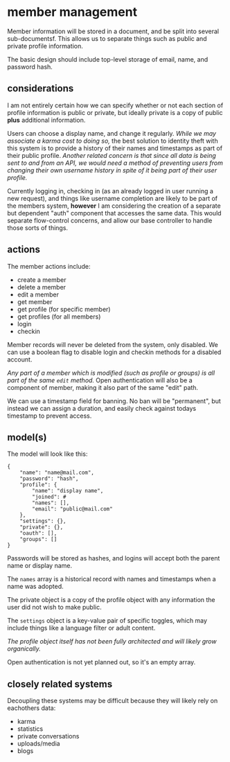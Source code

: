 
# member management

Member information will be stored in a document, and be split into several sub-documentsf.  This allows us to separate things such as public and private profile information.

The basic design should include top-level storage of email, name, and password hash.


## considerations

I am not entirely certain how we can specify whether or not each section of profile information is public or private, but ideally private is a copy of public **plus** additional information.

Users can choose a display name, and change it regularly.  _While we may associate a karma cost to doing so,_ the best solution to identity theft with this system is to provide a history of their names and timestamps as part of their public profile.  _Another related concern is that since all data is being sent to and from an API, we would need a method of preventing users from changing their own username history in spite of it being part of their user profile._

Currently logging in, checking in (as an already logged in user running a new request), and things like username completion are likely to be part of the members system, **however** I am considering the creation of a separate but dependent "auth" component that accesses the same data.  This would separate flow-control concerns, and allow our base controller to handle those sorts of things.


## actions

The member actions include:

- create a member
- delete a member
- edit a member
- get member
- get profile (for specific member)
- get profiles (for all members)
- login
- checkin

Member records will never be deleted from the system, only disabled.  We can use a boolean flag to disable login and checkin methods for a disabled account.

_Any part of a member which is modified (such as profile or groups) is all part of the same `edit` method._  Open authentication will also be a component of member, making it also part of the same "edit" path.

We can use a timestamp field for banning.  No ban will be "permanent", but instead we can assign a duration, and easily check against todays timestamp to prevent access.


## model(s)

The model will look like this:

    {
        "name": "name@mail.com",
        "password": "hash",
        "profile": {
            "name": "display name",
            "joined": #
            "names": [],
            "email": "public@mail.com"
        },
        "settings": {},
        "private": {},
        "oauth": [],
        "groups": []
    }

Passwords will be stored as hashes, and logins will accept both the parent name or display name.

The `names` array is a historical record with names and timestamps when a name was adopted.

The private object is a copy of the profile object with any information the user did not wish to make public.

The `settings` object is a key-value pair of specific toggles, which may include things like a language filter or adult content.

_The profile object itself has not been fully architected and will likely grow organically._

Open authentication is not yet planned out, so it's an empty array.


## closely related systems

Decoupling these systems may be difficult because they will likely rely on eachothers data:

- karma
- statistics
- private conversations
- uploads/media
- blogs
